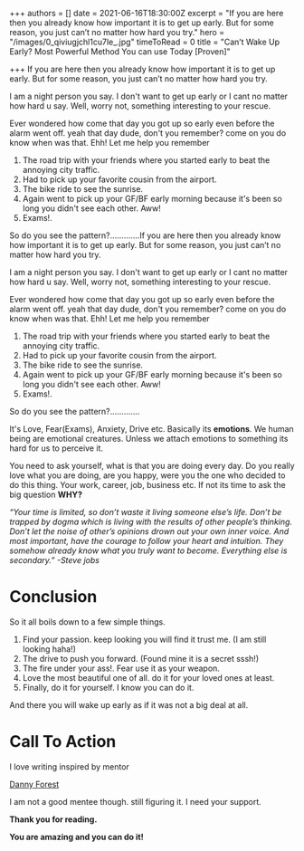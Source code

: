 +++
authors = []
date = 2021-06-16T18:30:00Z
excerpt = "If you are here then you already know how important it is to get up early. But for some reason, you just can’t no matter how hard you try."
hero = "/images/0_qiviugjchl1cu7le_.jpg"
timeToRead = 0
title = "Can’t Wake Up Early? Most Powerful Method You can use Today [Proven]"

+++
If you are here then you already know how important it is to get up early. But for some reason, you just can’t no matter how hard you try.

I am a night person you say. I don't want to get up early or I cant no matter how hard u say. Well, worry not, something interesting to your rescue.

Ever wondered how come that day you got up so early even before the alarm went off. yeah that day dude, don't you remember? come on you do know when was that. Ehh! Let me help you remember

1. The road trip with your friends where you started early to beat the annoying city traffic.
2. Had to pick up your favorite cousin from the airport.
3. The bike ride to see the sunrise.
4. Again went to pick up your GF/BF early morning because it's been so long you didn't see each other. Aww!
5. Exams!.

So do you see the pattern?………….If you are here then you already know how important it is to get up early. But for some reason, you just can’t no matter how hard you try.

I am a night person you say. I don't want to get up early or I cant no matter how hard u say. Well, worry not, something interesting to your rescue.

Ever wondered how come that day you got up so early even before the alarm went off. yeah that day dude, don't you remember? come on you do know when was that. Ehh! Let me help you remember

1. The road trip with your friends where you started early to beat the annoying city traffic.
2. Had to pick up your favorite cousin from the airport.
3. The bike ride to see the sunrise.
4. Again went to pick up your GF/BF early morning because it's been so long you didn't see each other. Aww!
5. Exams!.

So do you see the pattern?………….

It's Love, Fear(Exams), Anxiety, Drive etc. Basically its **emotions**. We human being are emotional creatures. Unless we attach emotions to something its hard for us to perceive it.

You need to ask yourself, what is that you are doing every day. Do you really love what you are doing, are you happy, were you the one who decided to do this thing. Your work, career, job, business etc. If not its time to ask the big question **WHY?**

_“Your time is limited, so don’t waste it living someone else’s life. Don’t be trapped by dogma  which is living with the results of other people’s thinking. Don’t let the noise of other’s opinions drown out your own inner voice. And most important, have the courage to follow your heart and intuition. They somehow already know what you truly want to become. Everything else is secondary.” -Steve jobs_

# Conclusion

So it all boils down to a few simple things.

1. Find your passion. keep looking you will find it trust me. (I am still looking haha!)
2. The drive to push you forward. (Found mine it is a secret sssh!)
3. The fire under your ass!. Fear use it as your weapon.
4. Love the most beautiful one of all. do it for your loved ones at least.
5. Finally, do it for yourself. I know you can do it.

And there you will wake up early as if it was not a big deal at all.

# Call To Action

I love writing inspired by mentor

[Danny Forest](https://medium.com/u/c4a2aa8d7e1a?source=post_page-----a5493eb6f05c--------------------------------)

I am not a good mentee though. still figuring it. I need your support.

**Thank you for reading.**

**You are amazing and you can do it!**